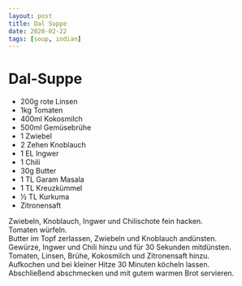 ```yaml
---
layout: post
title: Dal Suppe
date: 2020-02-22
tags: [soup, indian]
---
```

# Dal-Suppe

- 200g rote Linsen
- 1kg Tomaten
- 400ml Kokosmilch
- 500ml Gemüsebrühe
- 1 Zwiebel
- 2 Zehen Knoblauch
- 1 EL Ingwer
- 1 Chili
- 30g Butter
- 1 TL Garam Masala
- 1 TL Kreuzkümmel
- ½ TL Kurkuma
- Zitronensaft

Zwiebeln, Knoblauch, Ingwer und Chilischote fein hacken.  
Tomaten würfeln.  
Butter im Topf zerlassen, Zwiebeln und Knoblauch andünsten.  
Gewürze, Ingwer und Chili hinzu und für 30 Sekunden mitdünsten.  
Tomaten, Linsen, Brühe, Kokosmilch und Zitronensaft hinzu.  
Aufkochen und bei kleiner Hitze 30 Minuten köcheln lassen.  
Abschließend abschmecken und mit gutem warmen Brot servieren.  
